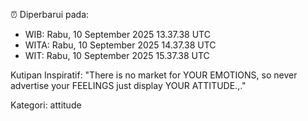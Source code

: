 ⏰ Diperbarui pada:
- WIB: Rabu, 10 September 2025 13.37.38 UTC
- WITA: Rabu, 10 September 2025 14.37.38 UTC
- WIT: Rabu, 10 September 2025 15.37.38 UTC

Kutipan Inspiratif:
"There is no market for YOUR EMOTIONS, so never advertise your FEELINGS just display YOUR ATTITUDE.,."


Kategori: attitude

